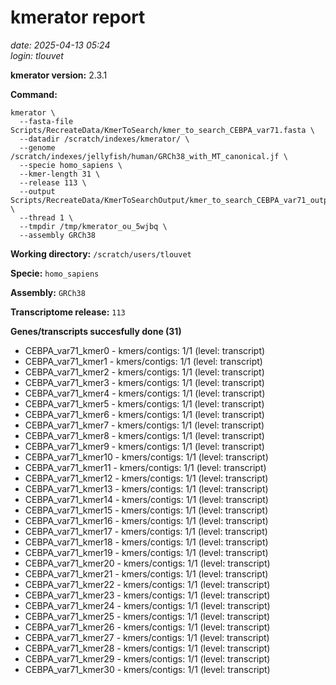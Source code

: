 # kmerator report
*date: 2025-04-13 05:24*  
*login: tlouvet*

**kmerator version:** 2.3.1

**Command:**

```
kmerator \
  --fasta-file Scripts/RecreateData/KmerToSearch/kmer_to_search_CEBPA_var71.fasta \
  --datadir /scratch/indexes/kmerator/ \
  --genome /scratch/indexes/jellyfish/human/GRCh38_with_MT_canonical.jf \
  --specie homo_sapiens \
  --kmer-length 31 \
  --release 113 \
  --output Scripts/RecreateData/KmerToSearchOutput/kmer_to_search_CEBPA_var71_output \
  --thread 1 \
  --tmpdir /tmp/kmerator_ou_5wjbq \
  --assembly GRCh38
```

**Working directory:** `/scratch/users/tlouvet`

**Specie:** `homo_sapiens`

**Assembly:** `GRCh38`

**Transcriptome release:** `113`

**Genes/transcripts succesfully done (31)**

- CEBPA_var71_kmer0 - kmers/contigs: 1/1 (level: transcript)
- CEBPA_var71_kmer1 - kmers/contigs: 1/1 (level: transcript)
- CEBPA_var71_kmer2 - kmers/contigs: 1/1 (level: transcript)
- CEBPA_var71_kmer3 - kmers/contigs: 1/1 (level: transcript)
- CEBPA_var71_kmer4 - kmers/contigs: 1/1 (level: transcript)
- CEBPA_var71_kmer5 - kmers/contigs: 1/1 (level: transcript)
- CEBPA_var71_kmer6 - kmers/contigs: 1/1 (level: transcript)
- CEBPA_var71_kmer7 - kmers/contigs: 1/1 (level: transcript)
- CEBPA_var71_kmer8 - kmers/contigs: 1/1 (level: transcript)
- CEBPA_var71_kmer9 - kmers/contigs: 1/1 (level: transcript)
- CEBPA_var71_kmer10 - kmers/contigs: 1/1 (level: transcript)
- CEBPA_var71_kmer11 - kmers/contigs: 1/1 (level: transcript)
- CEBPA_var71_kmer12 - kmers/contigs: 1/1 (level: transcript)
- CEBPA_var71_kmer13 - kmers/contigs: 1/1 (level: transcript)
- CEBPA_var71_kmer14 - kmers/contigs: 1/1 (level: transcript)
- CEBPA_var71_kmer15 - kmers/contigs: 1/1 (level: transcript)
- CEBPA_var71_kmer16 - kmers/contigs: 1/1 (level: transcript)
- CEBPA_var71_kmer17 - kmers/contigs: 1/1 (level: transcript)
- CEBPA_var71_kmer18 - kmers/contigs: 1/1 (level: transcript)
- CEBPA_var71_kmer19 - kmers/contigs: 1/1 (level: transcript)
- CEBPA_var71_kmer20 - kmers/contigs: 1/1 (level: transcript)
- CEBPA_var71_kmer21 - kmers/contigs: 1/1 (level: transcript)
- CEBPA_var71_kmer22 - kmers/contigs: 1/1 (level: transcript)
- CEBPA_var71_kmer23 - kmers/contigs: 1/1 (level: transcript)
- CEBPA_var71_kmer24 - kmers/contigs: 1/1 (level: transcript)
- CEBPA_var71_kmer25 - kmers/contigs: 1/1 (level: transcript)
- CEBPA_var71_kmer26 - kmers/contigs: 1/1 (level: transcript)
- CEBPA_var71_kmer27 - kmers/contigs: 1/1 (level: transcript)
- CEBPA_var71_kmer28 - kmers/contigs: 1/1 (level: transcript)
- CEBPA_var71_kmer29 - kmers/contigs: 1/1 (level: transcript)
- CEBPA_var71_kmer30 - kmers/contigs: 1/1 (level: transcript)
